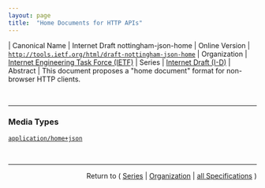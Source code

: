 ```yaml
---
layout: page
title:  "Home Documents for HTTP APIs"
---
```


| Canonical Name | Internet Draft nottingham-json-home
| Online Version | [`http://tools.ietf.org/html/draft-nottingham-json-home`](http://tools.ietf.org/html/draft-nottingham-json-home)
| Organization | [Internet Engineering Task Force (IETF)](..)
| Series | [Internet Draft (I-D)](.)
| Abstract | This document proposes a "home document" format for non-browser HTTP clients.

<br/>
<hr/>

### Media Types

[`application/home+json`](/concepts/media-type/application/home+json "")



<br/>
<hr/>

<p style="text-align: right">Return to ( <a href="./">Series</a> | <a href="../">Organization</a> | <a href="../../">all Specifications</a> )</p>